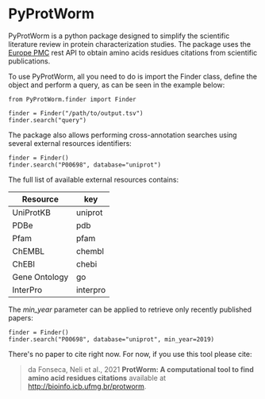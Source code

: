 # PyProtWorm
PyProtWorm is a python package designed to simplify the scientific literature review in protein characterization studies. The package uses the [Europe PMC](https://europepmc.org/) rest API to obtain amino acids residues citations from scientific publications.

To use PyProtWorm, all you need to do is import the Finder class, define the object and perform a query, as can be seen in the example below:

    from PyProtWorm.finder import Finder
    
    finder = Finder("/path/to/output.tsv")
    finder.search("query")

The package also allows performing cross-annotation searches using several external resources identifiers:

    finder = Finder()
    finder.search("P00698", database="uniprot")

The full list of available external resources contains:

| Resource | key |
|--|--|
| UniProtKB | uniprot |
| PDBe | pdb |
| Pfam | pfam |
| ChEMBL | chembl |
| ChEBI | chebi |
| Gene Ontology | go |
| InterPro | interpro |

The *min_year* parameter can be applied to retrieve only recently published papers:

    finder = Finder()
    finder.search("P00698", database="uniprot", min_year=2019)

There's no paper to cite right now. For now, if you use this tool please cite:

> da Fonseca, Neli et al., 2021 **ProtWorm: A computational tool to find amino acid residues citations** available at http://bioinfo.icb.ufmg.br/protworm.
